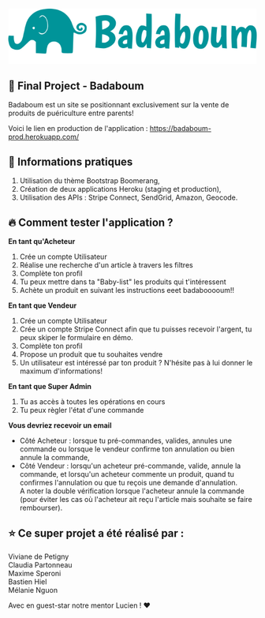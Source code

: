 <p align="center">
<img src="app/assets/images/logo.png" alt="My cool logo"/> 
</p>

## :elephant: Final Project - Badaboum

Badaboum est un site se positionnant exclusivement sur la vente de produits de puériculture entre parents!   

Voici le lien en production de l'application : <https://badaboum-prod.herokuapp.com/>  

## :information_desk_person: Informations pratiques

1. Utilisation du thème Bootstrap Boomerang,     
2. Création de deux applications Heroku (staging et production),  
3. Utilisation des APIs : Stripe Connect, SendGrid, Amazon, Geocode.

## :fire: Comment tester l'application ?  

**En tant qu'Acheteur**  
1. Crée un compte Utilisateur
2. Réalise une recherche d'un article à travers les filtres  
3. Complète ton profil  
4. Tu peux mettre dans ta "Baby-list" les produits qui t'intéressent    
5. Achète un produit en suivant les instructions eeet badabooooum!!

**En tant que Vendeur**  
1. Crée un compte Utilisateur  
2. Crée un compte Stripe Connect afin que tu puisses recevoir l'argent, tu peux skiper le formulaire en démo.    
3. Complète ton profil  
4. Propose un produit que tu souhaites vendre  
5. Un utilisateur est intéressé par ton produit ? N'hésite pas à lui donner le maximum d'informations!  

**En tant que Super Admin**  
1. Tu as accès à toutes les opérations en cours  
2. Tu peux règler l'état d'une commande  

**Vous devriez recevoir un email** 
* Côté Acheteur : lorsque tu pré-commandes, valides, annules une commande ou lorsque le vendeur confirme ton annulation ou bien annule la commande,    
* Côté Vendeur : lorsqu'un acheteur pré-commande, valide, annule la commande, et lorsqu'un acheteur commente un produit, quand tu confirmes l'annulation ou que tu reçois une demande d'annulation.  
A noter la double vérification lorsque l'acheteur annule la commande (pour éviter les cas où l'acheteur ait reçu l'article mais souhaite se faire rembourser).  


## :star: Ce super projet a été réalisé par :  

Viviane de Petigny  
Claudia Partonneau    
Maxime Speroni    
Bastien Hiel   
Mélanie Nguon    

Avec en guest-star notre mentor Lucien ! :heart:  